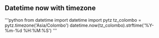 ## Datetime now with timezone
'''python
from datetime import datetime
import pytz
tz_colombo = pytz.timezone('Asia/Colombo')
datetime.now(tz_colombo).strftime('%Y-%m-%d %H:%M:%S')
'''
